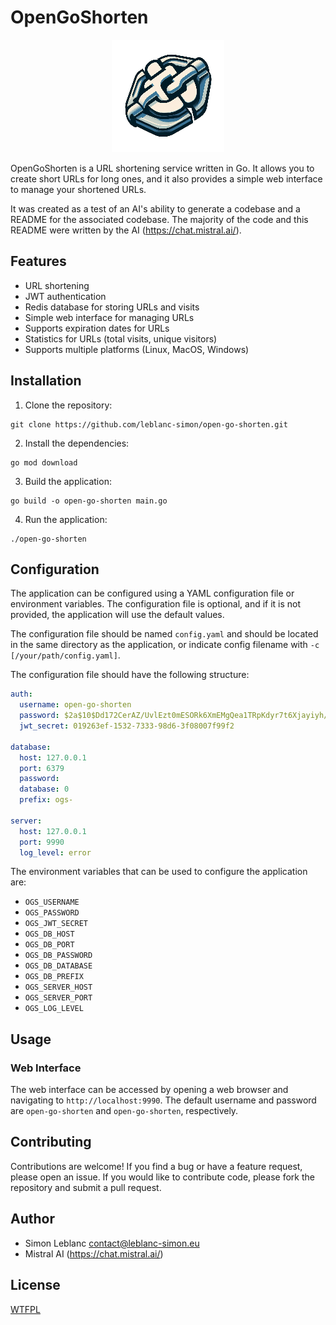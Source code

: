 # OpenGoShorten

<p align="center">
<img src="https://raw.githubusercontent.com/leblanc-simon/open-go-shorten/main/static/img/apple-touch-icon.png">
</p>

OpenGoShorten is a URL shortening service written in Go. It allows you to create short URLs for long ones, and it also provides a simple web interface to manage your shortened URLs.

It was created as a test of an AI's ability to generate a codebase and a README for the associated codebase. The majority of the code and this README were written by the AI (https://chat.mistral.ai/).

## Features

- URL shortening
- JWT authentication
- Redis database for storing URLs and visits
- Simple web interface for managing URLs
- Supports expiration dates for URLs
- Statistics for URLs (total visits, unique visitors)
- Supports multiple platforms (Linux, MacOS, Windows)

## Installation

1. Clone the repository:

```
git clone https://github.com/leblanc-simon/open-go-shorten.git
```

2. Install the dependencies:

```
go mod download
```

3. Build the application:

```
go build -o open-go-shorten main.go
```

4. Run the application:

```
./open-go-shorten
```

## Configuration

The application can be configured using a YAML configuration file or environment variables. The configuration file is optional, and if it is not provided, the application will use the default values.

The configuration file should be named `config.yaml` and should be located in the same directory as the application, or indicate config filename with `-c [/your/path/config.yaml]`.

The configuration file should have the following structure:

```yaml
auth:
  username: open-go-shorten
  password: $2a$10$Dd172CerAZ/UvlEzt0mESORk6XmEMgQea1TRpKdyr7t6Xjayiyh/m
  jwt_secret: 019263ef-1532-7333-98d6-3f08007f99f2

database:
  host: 127.0.0.1
  port: 6379
  password:
  database: 0
  prefix: ogs-

server:
  host: 127.0.0.1
  port: 9990
  log_level: error
```

The environment variables that can be used to configure the application are:

- `OGS_USERNAME`
- `OGS_PASSWORD`
- `OGS_JWT_SECRET`
- `OGS_DB_HOST`
- `OGS_DB_PORT`
- `OGS_DB_PASSWORD`
- `OGS_DB_DATABASE`
- `OGS_DB_PREFIX`
- `OGS_SERVER_HOST`
- `OGS_SERVER_PORT`
- `OGS_LOG_LEVEL`

## Usage

### Web Interface

The web interface can be accessed by opening a web browser and navigating to `http://localhost:9990`. The default username and password are `open-go-shorten` and `open-go-shorten`, respectively.


## Contributing

Contributions are welcome! If you find a bug or have a feature request, please open an issue. If you would like to contribute code, please fork the repository and submit a pull request.

## Author

* Simon Leblanc <contact@leblanc-simon.eu>
* Mistral AI (https://chat.mistral.ai/)

## License

[WTFPL](http://www.wtfpl.net/)
